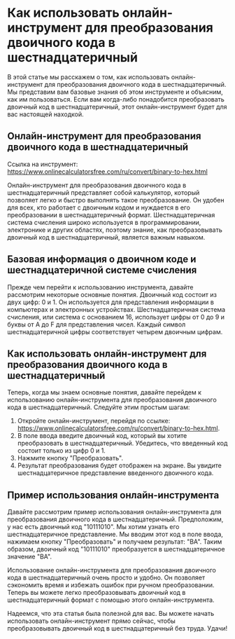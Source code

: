 Как использовать онлайн-инструмент для преобразования двоичного кода в шестнадцатеричный
========================================================================================

В этой статье мы расскажем о том, как использовать онлайн-инструмент для преобразования двоичного кода в шестнадцатеричный. Мы представим вам базовые знания об этом инструменте и объясним, как им пользоваться. Если вам когда-либо понадобится преобразовать двоичный код в шестнадцатеричный, этот онлайн-инструмент будет для вас настоящей находкой.

Онлайн-инструмент для преобразования двоичного кода в шестнадцатеричный
-----------------------------------------------------------------------

Ссылка на инструмент: <https://www.onlinecalculatorsfree.com/ru/convert/binary-to-hex.html>

Онлайн-инструмент для преобразования двоичного кода в шестнадцатеричный представляет собой калькулятор, который позволяет легко и быстро выполнять такое преобразование. Он удобен для всех, кто работает с двоичным кодом и нуждается в его преобразовании в шестнадцатеричный формат. Шестнадцатеричная система счисления широко используется в программировании, электронике и других областях, поэтому знание, как преобразовывать двоичный код в шестнадцатеричный, является важным навыком.

Базовая информация о двоичном коде и шестнадцатеричной системе счисления
------------------------------------------------------------------------

Прежде чем перейти к использованию инструмента, давайте рассмотрим некоторые основные понятия. Двоичный код состоит из двух цифр: 0 и 1. Он используется для представления информации в компьютерах и электронных устройствах. Шестнадцатеричная система счисления, или система с основанием 16, использует цифры от 0 до 9 и буквы от A до F для представления чисел. Каждый символ шестнадцатеричной цифры соответствует четырем двоичным цифрам.

Как использовать онлайн-инструмент для преобразования двоичного кода в шестнадцатеричный
----------------------------------------------------------------------------------------

Теперь, когда мы знаем основные понятия, давайте перейдем к использованию онлайн-инструмента для преобразования двоичного кода в шестнадцатеричный. Следуйте этим простым шагам:

1. Откройте онлайн-инструмент, перейдя по ссылке: <https://www.onlinecalculatorsfree.com/ru/convert/binary-to-hex.html>.
2. В поле ввода введите двоичный код, который вы хотите преобразовать в шестнадцатеричный. Убедитесь, что введенный код состоит только из цифр 0 и 1.
3. Нажмите кнопку "Преобразовать".
4. Результат преобразования будет отображен на экране. Вы увидите шестнадцатеричное представление введенного двоичного кода.

Пример использования онлайн-инструмента
---------------------------------------

Давайте рассмотрим пример использования онлайн-инструмента для преобразования двоичного кода в шестнадцатеричный. Предположим, у нас есть двоичный код "10111010". Мы хотим узнать его шестнадцатеричное представление. Мы вводим этот код в поле ввода, нажимаем кнопку "Преобразовать" и получаем результат: "BA". Таким образом, двоичный код "10111010" преобразуется в шестнадцатеричное значение "BA".

Использование онлайн-инструмента для преобразования двоичного кода в шестнадцатеричный очень просто и удобно. Он позволяет сэкономить время и избежать ошибок при ручном преобразовании. Теперь вы можете легко преобразовывать двоичный код в шестнадцатеричный формат с помощью этого онлайн-инструмента.

Надеемся, что эта статья была полезной для вас. Вы можете начать использовать онлайн-инструмент прямо сейчас, чтобы преобразовывать двоичный код в шестнадцатеричный без труда. Удачи!